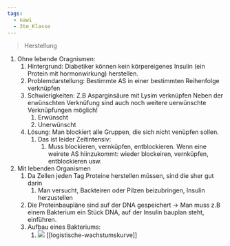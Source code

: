 ```yaml
---
tags:
  - nawi
  - 3te_Klasse
---
```

> Herstellung

1. Ohne lebende Oragnismen:
	1. Hintergrund: Diabetiker können kein körpereigenes Insulin (ein Protein mit hormonwirkung) herstellen.
	2. Problemdarstellung: Bestimmte AS in einer bestimmten Reihenfolge verknüpfen
	3. Schwierigkeiten: Z.B Asparginsäure mit Lysim verknüpfen Neben der erwünschten Verknüfung sind auch noch weitere uerwünschte Verknüpfungen möglich!
		1. Erwünscht
		2. Unerwünscht
	4. Lösung: Man blockiert alle Gruppen, die sich nicht venüpfen sollen.
		1. Das ist leider Zeitintensiv:
			1. Muss blockieren, vernküpfen, entblockieren. Wenn eine weirete AS hiinzukommt: wieder blockeiren, vernküpfen, entblockieren usw.
2. Mit lebenden Organismen
	1. Da Zellen jeden Tag Proteine herstellen müssen, sind die sher gut darin
		1. Man versucht, Backteiren oder Pilzen beizubringen, Insulin herzustellen
	2. Die Proteinbaupläne sind auf der DNA gespeichert → Man muss z.B einem Bakterium ein Stück DNA, auf der Insulin bauplan steht, einführen.
	3. Aufbau eines Bakteriums:
		1. ![](Proteinsynthese%2013-01-2025-19.excalidraw.svg)
[[logistische-wachstumskurve]]